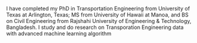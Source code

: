 I have completed my PhD in Transportation Engineering from University of Texas at Arlington, Texas; MS from University of Hawaii at Manoa, and BS on Civil Engineering from Rajshahi University of Engineering & Technology, Bangladesh. I study and do research on Transporation Engineering data with advanced machine learning algorithm
<!---

--->
